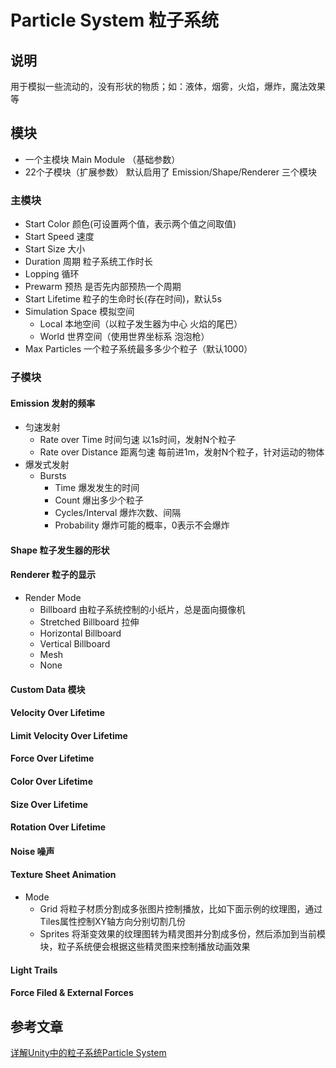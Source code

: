 # Particle System 粒子系统

## 说明

用于模拟一些流动的，没有形状的物质；如：液体，烟雾，火焰，爆炸，魔法效果等

## 模块

- 一个主模块 Main Module （基础参数）
- 22个子模块（扩展参数） 默认启用了 Emission/Shape/Renderer 三个模块

### 主模块

- Start Color 颜色(可设置两个值，表示两个值之间取值)
- Start Speed 速度
- Start Size 大小
- Duration 周期 粒子系统工作时长
- Lopping 循环
- Prewarm 预热 是否先内部预热一个周期
- Start Lifetime 粒子的生命时长(存在时间)，默认5s
- Simulation Space 模拟空间
  - Local 本地空间（以粒子发生器为中心 火焰的尾巴）
  - World 世界空间（使用世界坐标系 泡泡枪）
- Max Particles 一个粒子系统最多多少个粒子（默认1000）

### 子模块

#### Emission 发射的频率

- 匀速发射
  - Rate over Time 时间匀速 以1s时间，发射N个粒子
  - Rate over Distance 距离匀速 每前进1m，发射N个粒子，针对运动的物体
- 爆发式发射
  - Bursts
    - Time 爆发发生的时间
    - Count 爆出多少个粒子
    - Cycles/Interval 爆炸次数、间隔
    - Probability 爆炸可能的概率，0表示不会爆炸

#### Shape 粒子发生器的形状

#### Renderer 粒子的显示

- Render Mode
  - Billboard 由粒子系统控制的小纸片，总是面向摄像机
  - Stretched Billboard 拉伸
  - Horizontal Billboard
  - Vertical Billboard
  - Mesh
  - None

#### Custom Data 模块

#### Velocity Over Lifetime

#### Limit Velocity Over Lifetime

#### Force Over Lifetime

#### Color Over Lifetime

#### Size Over Lifetime

#### Rotation Over Lifetime

#### Noise 噪声

#### Texture Sheet Animation

- Mode
  - Grid 将粒子材质分割成多张图片控制播放，比如下面示例的纹理图，通过Tiles属性控制XY轴方向分别切割几份
  - Sprites 将渐变效果的纹理图转为精灵图并分割成多份，然后添加到当前模块，粒子系统便会根据这些精灵图来控制播放动画效果

#### Light Trails

#### Force Filed & External Forces

## 参考文章

[详解Unity中的粒子系统Particle System](https://blog.csdn.net/weixin_43147385/article/details/127146742?spm=1001.2014.3001.5502)

